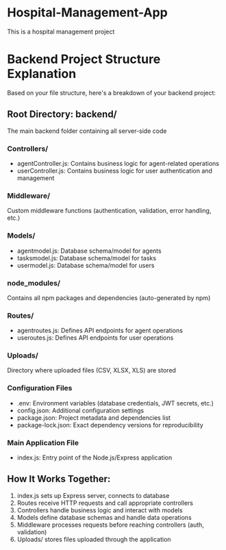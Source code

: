# Hospital-Management-App
This is a hospital management project



# Backend Project Structure Explanation

Based on your file structure, here's a breakdown of your backend project:

## Root Directory: backend/
The main backend folder containing all server-side code

### Controllers/
- agentController.js: Contains business logic for agent-related operations
- userController.js: Contains business logic for user authentication and management

### Middleware/
Custom middleware functions (authentication, validation, error handling, etc.)

### Models/
- agentmodel.js: Database schema/model for agents
- tasksmodel.js: Database schema/model for tasks
- usermodel.js: Database schema/model for users

### node_modules/
Contains all npm packages and dependencies (auto-generated by npm)

### Routes/
- agentroutes.js: Defines API endpoints for agent operations
- useroutes.js: Defines API endpoints for user operations

### Uploads/
Directory where uploaded files (CSV, XLSX, XLS) are stored

### Configuration Files
- .env: Environment variables (database credentials, JWT secrets, etc.)
- config.json: Additional configuration settings
- package.json: Project metadata and dependencies list
- package-lock.json: Exact dependency versions for reproducibility

### Main Application File
- index.js: Entry point of the Node.js/Express application

## How It Works Together:
1. index.js sets up Express server, connects to database
2. Routes receive HTTP requests and call appropriate controllers
3. Controllers handle business logic and interact with models
4. Models define database schemas and handle data operations
5. Middleware processes requests before reaching controllers (auth, validation)
6. Uploads/ stores files uploaded through the application
